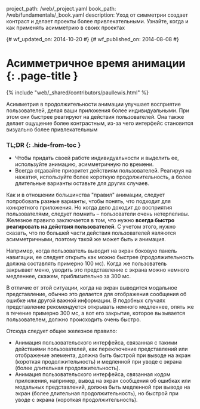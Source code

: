 project_path: /web/_project.yaml
book_path: /web/fundamentals/_book.yaml
description: Уход от симметрии создает контраст и делает проекты более привлекательными. Узнайте, когда и как применять асимметрию в своих проектах


{# wf_updated_on: 2014-10-20 #}
{# wf_published_on: 2014-08-08 #}

# Асимметричное время анимации {: .page-title }

{% include "web/_shared/contributors/paullewis.html" %}


Асимметрия в продолжительности анимации улучшает восприятие пользователей, делая ваши приложения более индивидуальными. При этом они быстрее реагируют на действия пользователей. Она также делает ощущение более контрастным, из-за чего интерфейс становится визуально более привлекательным

### TL;DR {: .hide-from-toc }
- Чтобы придать своей работе индивидуальности и выделить ее, используйте анимацию, асимметричную по времени.
- Всегда отдавайте приоритет действиям пользователей. Реагируя на нажатия, используйте более короткую продолжительность, а более длительные варианты оставьте для других случаев.


Как и в отношении большинства "правил" анимации, следует попробовать разные варианты, чтобы понять, что подходит для конкретного приложения. Но когда дело доходит до восприятия пользователями, следует помнить – пользователи очень нетерпеливы. Железное правило заключается в том, что нужно **всегда быстро реагировать на действия пользователей**. С учетом этого, нужно сказать, что по большей части действия пользователей являются асимметричными, поэтому такой же может быть и анимация.

Например, когда пользователь выводит на экран боковую панель навигации, ее следует открыть как можно быстрее (продолжительность должна составлять примерно 100 мс). Когда же пользователь закрывает меню, уводить это представление с экрана можно немного медленнее, скажем, приблизительно за 300 мс.

В отличие от этой ситуации, когда на экран выводится модальное представление, обычно это делается для отображения сообщения об ошибке или другой важной информации. В подобных случаях представление рекомендуется открывать немного медленнее, опять же в течение примерно 300 мс, а вот его закрытие, которое вызывается пользователем, должно происходить очень быстро.

Отсюда следует общее железное правило:

* Анимация пользовательского интерфейса, связанная с такими действиями пользователей, как переключение представлений или отображение элемента, должна быть быстрой при выводе на экран (короткая продолжительность) и медленной при уводе с экрана (более длительная продолжительность).
* Анимация пользовательского интерфейса, связанная кодом приложения, например, вывод на экран сообщения об ошибках или модальных представлений, должна быть медленной при выводе на экран (более длительная продолжительность), но быстрой при уводе с экрана (короткая продолжительность).


